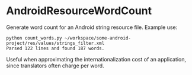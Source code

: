 # AndroidResourceWordCount 
Generate word count for an Android string resource file. Example use: 

    python count_words.py ~/workspace/some-android-project/res/values/strings_filter.xml 
    Parsed 122 lines and found 187 words.

Useful when approximating the internationalization cost of an application, since translators often charge per word. 

